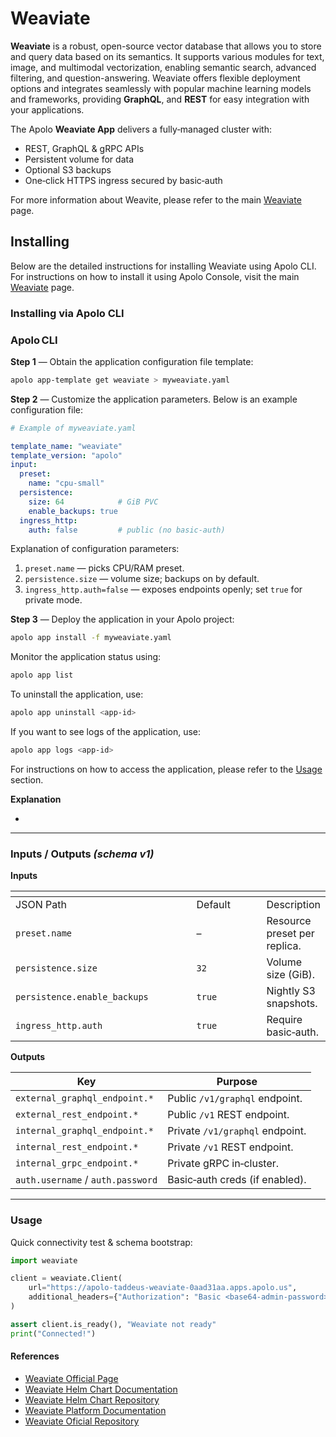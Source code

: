 # Weaviate

**Weaviate** is a robust, open-source vector database that allows you to store and query data based on its semantics. It supports various modules for text, image, and multimodal vectorization, enabling semantic search, advanced filtering, and question-answering. Weaviate offers flexible deployment options and integrates seamlessly with popular machine learning models and frameworks, providing **GraphQL**, and **REST** for easy integration with your applications.

The Apolo **Weaviate App**  delivers a fully‑managed cluster with:

* REST, GraphQL & gRPC APIs
* Persistent volume for data
* Optional S3 backups
* One‑click HTTPS ingress secured by basic‑auth

For more information about Weavite, please refer to the main [Weaviate](../../../../apolo-console/apps/installable-apps/available-apps/weaviate.md) page.

## Installing

Below are the detailed instructions for installing Weaviate using Apolo CLI. For instructions on how to install it using Apolo Console, visit the main [Weaviate](../../../../apolo-console/apps/installable-apps/available-apps/weaviate.md) page.

### Installing via Apolo CLI

### Apolo CLI

**Step 1** — Obtain the application configuration file template:

```bash
apolo app-template get weaviate > myweaviate.yaml
```

**Step 2** — Customize the application parameters. Below is an example configuration file:

```yaml
# Example of myweaviate.yaml

template_name: "weaviate"
template_version: "apolo"
input:
  preset:
    name: "cpu-small"
  persistence:
    size: 64            # GiB PVC
    enable_backups: true
  ingress_http:
    auth: false         # public (no basic‑auth)
```

Explanation of configuration parameters:

1. `preset.name` — picks CPU/RAM preset.
2. `persistence.size` — volume size; backups on by default.
3. `ingress_http.auth=false` — exposes endpoints openly; set `true` for private mode.

**Step 3** — Deploy the application in your Apolo project:

```bash
apolo app install -f myweaviate.yaml
```

Monitor the application status using:

```bash
apolo app list
```

To uninstall the application, use:

```bash
apolo app uninstall <app-id>
```

If you want to see logs of the application, use:

```bash
apolo app logs <app-id>
```

For instructions on how to access the application, please refer to the [Usage](weaviate.md#usage) section.

**Explanation**

*

***

### Inputs / Outputs _(schema v1)_

**Inputs**

<table data-header-hidden><thead><tr><th width="333.26953125"></th><th width="136.85546875"></th><th></th></tr></thead><tbody><tr><td>JSON Path</td><td>Default</td><td>Description</td></tr><tr><td><code>preset.name</code></td><td>–</td><td>Resource preset per replica.</td></tr><tr><td><code>persistence.size</code></td><td><code>32</code></td><td>Volume size (GiB).</td></tr><tr><td><code>persistence.enable_backups</code></td><td><code>true</code></td><td>Nightly S3 snapshots.</td></tr><tr><td><code>ingress_http.auth</code></td><td><code>true</code></td><td>Require basic‑auth.</td></tr></tbody></table>

**Outputs**

| Key                               | Purpose                         |
| --------------------------------- | ------------------------------- |
| `external_graphql_endpoint.*`     | Public `/v1/graphql` endpoint.  |
| `external_rest_endpoint.*`        | Public `/v1` REST endpoint.     |
| `internal_graphql_endpoint.*`     | Private `/v1/graphql` endpoint. |
| `internal_rest_endpoint.*`        | Private `/v1` REST endpoint.    |
| `internal_grpc_endpoint.*`        | Private gRPC in‑cluster.        |
| `auth.username` / `auth.password` | Basic‑auth creds (if enabled).  |

***

### Usage

Quick connectivity test & schema bootstrap:

```python
import weaviate

client = weaviate.Client(
    url="https://apolo‑taddeus‑weaviate-0aad31aa.apps.apolo.us",
    additional_headers={"Authorization": "Basic <base64‑admin‑password>"}
)

assert client.is_ready(), "Weaviate not ready"
print("Connected!")
```



#### **References**

* [Weaviate Official Page](https://weaviate.io/)
* [Weaviate Helm Chart Documentation](https://weaviate.io/developers/weaviate/installation/kubernetes)
* [Weaviate Helm Chart Repository](https://github.com/neuro-inc/weaviate-helm)
* [Weaviate Platform Documentation](https://weaviate.io/developers/weaviate)
* [Weaviate Oficial Repository](https://github.com/weaviate/weaviate)
